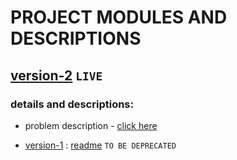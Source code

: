 # PROJECT MODULES AND DESCRIPTIONS

## [version-2](./v2) `LIVE`
### details and descriptions:
- problem description - [click here](./v2/problem-desc.md)




- [version-1](./v1) : [readme](./v1/README.md) `TO BE DEPRECATED`
